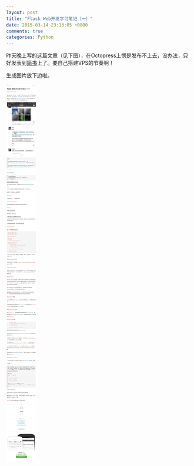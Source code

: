 ```yaml
---
layout: post
title: "Flask Web开发学习笔记（一）"
date: 2015-03-14 23:13:05 +0800
comments: true
categories: Python
---
```


昨天晚上写的这篇文章（见下图），在Octopress上愣是发布不上去，没办法，只好发表到[简书](http://www.jianshu.com/p/303057e51417)上了。要自己搭建VPS的节奏啊！  

生成图片放下边啦。

![天天向上](/images/flask_web_01/flask_web_01_01.jpg) 